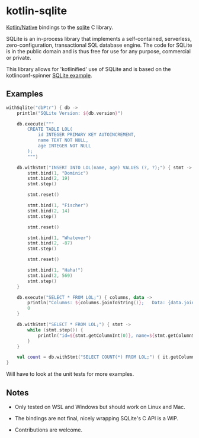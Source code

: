 # kotlin-sqlite

[Kotlin/Native](https://github.com/JetBrains/kotlin-native) bindings to the
[sqlite](https://www.sqlite.org) C library.

SQLite is an in-process library that implements a self-contained, serverless, zero-configuration, transactional SQL database engine. The code for SQLite is in the public domain and is thus free for use for any purpose, commercial or private.

This library allows for 'kotlinified' use of SQLite and is based on the kotlinconf-spinner [SQLite example](https://github.com/JetBrains/kotlinconf-spinner/tree/master/kotlin-native/samples/fullstack/sql).

## Examples

```Kotlin
withSqlite("dbPtr") { db ->
    println("SQLite Version: ${db.version}")

    db.execute("""
        CREATE TABLE LOL(
            id INTEGER PRIMARY KEY AUTOINCREMENT,
            name TEXT NOT NULL,
            age INTEGER NOT NULL
        );
        """)

    db.withStmt("INSERT INTO LOL(name, age) VALUES (?, ?);") { stmt ->
        stmt.bind(1, "Dominic")
        stmt.bind(2, 19)
        stmt.step()

        stmt.reset()

        stmt.bind(1, "Fischer")
        stmt.bind(2, 14)
        stmt.step()

        stmt.reset()

        stmt.bind(1, "Whatever")
        stmt.bind(2, -87)
        stmt.step()

        stmt.reset()

        stmt.bind(1, "Haha!")
        stmt.bind(2, 569)
        stmt.step()
    }

    db.execute("SELECT * FROM LOL;") { columns, data ->
        println("Columns: ${columns.joinToString()};   Data: {data.joinToString()}")
        0
    }

    db.withStmt("SELECT * FROM LOL;") { stmt ->
        while (stmt.step()) {
            println("id=${stmt.getColumnInt(0)}, name=${stmt.getColumnString(1)}, age=${stmt.getColumnLong(2)};")
        }
    }

    val count = db.withStmt("SELECT COUNT(*) FROM LOL;") { it.getColumnInt(0) }
}
```

Will have to look at the unit tests for more examples.

## Notes

* Only tested on WSL and Windows but should work on Linux and Mac.

* The bindings are not final, nicely wrapping SQLite's C API is a WIP.

* Contributions are welcome.

